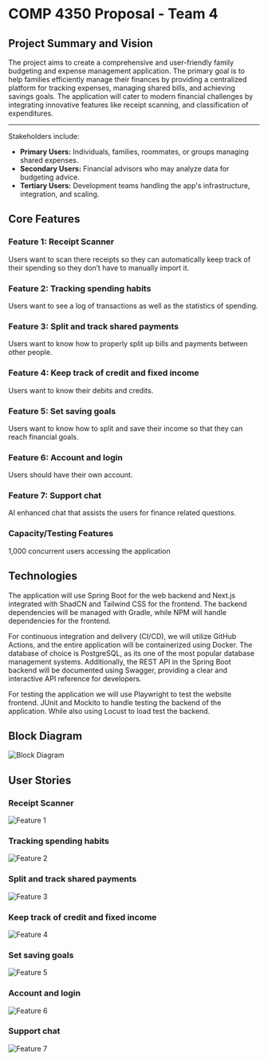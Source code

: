 # COMP 4350 Proposal - Team 4

## Project Summary and Vision

The project aims to create a comprehensive and user-friendly family budgeting and expense management application. The primary goal is to help families efficiently manage their finances by providing a centralized platform for tracking expenses, managing shared bills, and achieving savings goals. The application will cater to modern financial challenges by integrating innovative features like receipt scanning, and classification of expenditures.

---
Stakeholders include:

- **Primary Users:** Individuals, families, roommates, or groups managing shared expenses.
- **Secondary Users:** Financial advisors who may analyze data for budgeting advice.
- **Tertiary Users:** Development teams handling the app's infrastructure, integration, and scaling.

## Core Features

### Feature 1: Receipt Scanner

Users want to scan there receipts so they can automatically keep track of their spending so they don’t have to manually import it.

### Feature 2: Tracking spending habits

Users want to see a log of transactions as well as the statistics of spending.

### Feature 3: Split and track shared payments

Users want to know how to properly split up bills and payments between other people.

### Feature 4: Keep track of credit and fixed income

Users want to know their debits and credits.

### Feature 5: Set saving goals

Users want to know how to split and save their income so that they can reach financial goals.

### Feature 6: Account and login

Users should have their own account.

### Feature 7: Support chat

AI enhanced chat that assists the users for finance related questions.

### Capacity/Testing Features

1,000 concurrent users accessing the application

## Technologies

The application will use Spring Boot for the web backend and Next.js integrated with ShadCN and Tailwind CSS for the frontend. The backend dependencies will be managed with Gradle, while NPM will handle dependencies for the frontend.

For continuous integration and delivery (CI/CD), we will utilize GitHub Actions, and the entire application will be containerized using Docker. The database of choice is PostgreSQL, as its one of the most popular database management systems. Additionally, the REST API in the Spring Boot backend will be documented using Swagger, providing a clear and interactive API reference for developers.

For testing the application we will use Playwright to test the website frontend. JUnit and Mockito to handle testing the backend of the application. While also using Locust to load test the backend.

## Block Diagram

![Block Diagram](./Documentation/Diagrams/Block_Diagram.png)

## User Stories

### Receipt Scanner

![Feature 1](./Documentation/UserStories/Feature1.png)

### Tracking spending habits

![Feature 2](./Documentation/UserStories/Feature2.png)

### Split and track shared payments

![Feature 3](./Documentation/UserStories/Feature3.png)

### Keep track of credit and fixed income

![Feature 4](./Documentation/UserStories/Feature4.png)

### Set saving goals

![Feature 5](./Documentation/UserStories/Feature5.png)

### Account and login

![Feature 6](./Documentation/UserStories/Feature6.png)

### Support chat

![Feature 7](./Documentation/UserStories/Feature7.png)
